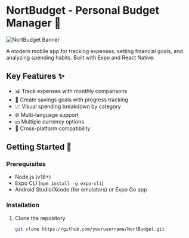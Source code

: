 # NortBudget - Personal Budget Manager 💸

![NortBudget Banner](./assets/readme-banner.png) <!-- Add your banner image here -->

A modern mobile app for tracking expenses, setting financial goals, and analyzing spending habits. Built with Expo and React Native.

## Key Features ✨
- 📊 Track expenses with monthly comparisons
- 🎯 Create savings goals with progress tracking
- 📈 Visual spending breakdown by category
- 🌐 Multi-language support
- 💵 Multiple currency options
- 📱 Cross-platform compatibility

## Getting Started 🚀

### Prerequisites
- Node.js (v18+)
- Expo CLI (`npm install -g expo-cli`)
- Android Studio/Xcode (for emulators) or Expo Go app

### Installation
1. Clone the repository
   ```bash
   git clone https://github.com/yourusername/NortBudget.git
